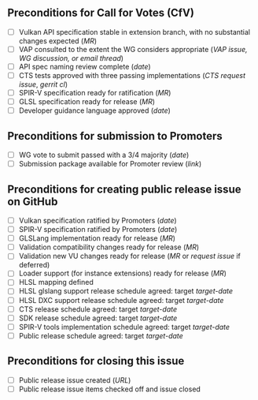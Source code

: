 <!--
Copyright (c) 2018-2020 The Khronos Group Inc.

SPDX-License-Identifier: CC-BY-4.0
-->


<!-- Vulkan KHR Extension Development Checklist Template -->

<!--
This template captures requirements checklists for key milestones
a Vulkan KHR extension passes as it moves from development to
ratification and release. You should create an issue from this template
when there is reasonable consensus in the working group that the
extension should be created.

As progress is made on work items, fill in the italicized fields with
appropriate data. For example, when a merge request exists, edit it
into the "API specification ready" line in place of _MR_.  When the WG
agrees that it ready for a ratification vote, check off the item in
the checklist.
("Ready for ratification" implies that all discussions are
resolved and there are no MRs in flight that modify behavior defined
by the extension or its dependencies.)

Not all requirements are relevant to all extensions. For example, an
extension that has no language dependencies will not need SPIR-V /
GLSL / HLSL items. In such cases, check the item off and write "N/A"
in the associated data fields. Requirements may also be checked off
if waived by vote of the working group, with a 2/3 majority of
non-abstaining vote are in favor.
-->

## Preconditions for Call for Votes (CfV)

<!--
A formal CfV is issued following agreement at a Tuesday meeting that a
vote should be held at the following Tuesday meeting. Preconditions
for a CfV are as follows:
-->

 - [ ] Vulkan API specification stable in extension branch, with no substantial changes expected (_MR_)
 - [ ] VAP consulted to the extent the WG considers appropriate (_VAP issue, WG discussion, or email thread_)
 - [ ] API spec naming review complete (_date_)
 - [ ] CTS tests approved with three passing implementations (_CTS request issue_, _gerrit cl_)
 - [ ] SPIR-V specification ready for ratification (_MR_)
 - [ ] GLSL specification ready for release (_MR_)
 - [ ] Developer guidance language approved (_date_)

## Preconditions for submission to Promoters

 - [ ] WG vote to submit passed with a 3/4 majority (_date_)
 - [ ] Submission package available for Promoter review (_link_)

## Preconditions for creating public release issue on GitHub

<!--
Check off any of the following preconditions that are not relevant to
the extension in question. Enter target dates for software artifacts
where indicated.
-->

 - [ ] Vulkan specification ratified by Promoters (_date_)
 - [ ] SPIR-V specification ratified by Promoters (_date_)
 - [ ] GLSLang implementation ready for release (_MR_)
 - [ ] Validation compatibility changes ready for release (_MR_)
 - [ ] Validation new VU changes ready for release (_MR_ or _request issue_ if deferred)
 - [ ] Loader support (for instance extensions) ready for release (_MR_)
 - [ ] HLSL mapping defined
 - [ ] HLSL glslang support release schedule agreed: target _target-date_
 - [ ] HLSL DXC support release schedule agreed: target _target-date_
 - [ ] CTS release schedule agreed: target _target-date_
 - [ ] SDK release schedule agreed: target _target-date_
 - [ ] SPIR-V tools implementation schedule agreed: target _target-date_
 - [ ] Public release schedule agreed: target _target-date_

## Preconditions for closing this issue

 - [ ] Public release issue created (_URL_)
 - [ ] Public release issue items checked off and issue closed
